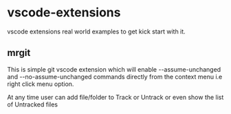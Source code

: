 # vscode-extensions
vscode extensions real world examples to get kick start with it.


## mrgit
This is simple git vscode extension which will enable --assume-unchanged and --no-assume-unchanged commands directly from the context menu i.e right click menu option.

At any time user can add file/folder to Track or Untrack or even show the list of Untracked files
